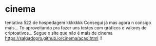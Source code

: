 # cinema
tentativa 522 de hospedagem kkkkkkk
Consegui já mas agora n consigo mais... To aproveitando pra fazer uns testes
com gráficos e valores de criptoativos... Segue o site que não é mais de cinema 
https://salgadopro.github.io/cinema/acao.html !!

